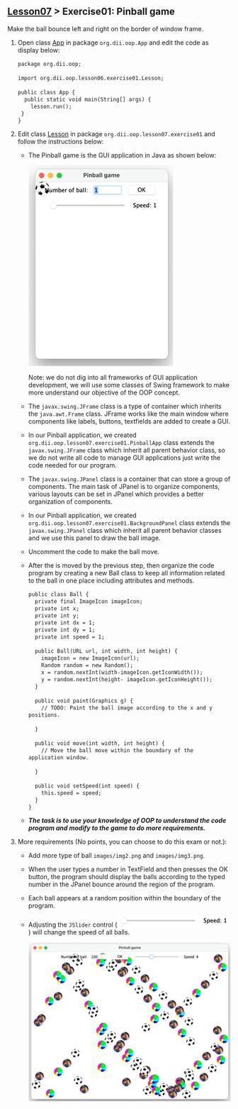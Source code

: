 ## [Lesson07](index.md) > Exercise01: Pinball game

Make the ball bounce left and right on the border of window frame.

1. Open class [App](../../app/src/main/java/org/dii/oop/App.java) in package `org.dii.oop.App` and edit the code as display below: 
   ```
   package org.dii.oop;

   import org.dii.oop.lesson06.exercise01.Lesson;

   public class App {
     public static void main(String[] args) {
       lesson.run();
    }
   }
   ```

2. Edit class [Lesson](../../app/src/main/java/org/dii/oop/lesson07/exercise01/Lesson.java) in package `org.dii.oop.lesson07.exercise01` and follow the instructions below:
   - The Pinball game is the GUI application in Java as shown below: 
     
     ![img_1.png](img1.png)

     Note: we do not dig into all frameworks of GUI application development, we will use some classes of Swing framework to make more understand our objective of the OOP concept.
   - The `javax.swing.JFrame` class is a type of container which inherits the `java.awt.Frame` class. JFrame works like the main window where components like labels, buttons, textfields are added to create a GUI.
   - In our Pinball application, we created `org.dii.oop.lesson07.exercise01.PinballApp` class extends the `javax.swing.JFrame` class which inherit all parent behavior class, so we do not write all code to manage GUI applications just write the code needed for our program.
   - The `javax.swing.JPanel` class is a container that can store a group of components. The main task of JPanel is to organize components, various layouts can be set in JPanel which provides a better organization of components.
   - In our Pinball application, we created `org.dii.oop.lesson07.exercise01.BackgroundPanel` class extends the `javax.swing.JPanel` class which inherit all parent behavior classes and we use this panel to draw the ball image.
   - Uncomment the code to make the ball move.
   - After the is moved by the previous step, then organize the code program by creating a new Ball class to keep all information related to the ball in one place including attributes and methods.
     ```
     public class Ball {
       private final ImageIcon imageIcon;
       private int x;
       private int y;
       private int dx = 1;
       private int dy = 1;
       private int speed = 1;

       public Ball(URL url, int width, int height) {
         imageIcon = new ImageIcon(url);
         Random random = new Random();
         x = random.nextInt(width-imageIcon.getIconWidth());
         y = random.nextInt(height- imageIcon.getIconHeight());
       }

       public void paint(Graphics g) {
         // TODO: Paint the ball image according to the x and y positions.
         
       }

       public void move(int width, int height) {
         // Move the ball move within the boundary of the application window.
         
       }

       public void setSpeed(int speed) {
         this.speed = speed;
       }
     }
     ```
   - **_The task is to use your knowledge of OOP to understand the code program and modify to the game to do more requirements._**

3. More requirements (No points, you can choose to do this exam or not.):
   - Add more type of ball `images/img2.png` and `images/img3.png`.
   - When the user types a number in TextField and then presses the OK button, the program should display the balls according to the typed number in the JPanel bounce around the region of the program.
   - Each ball appears at a random position within the boundary of the program.
   - Adjusting the `JSlider` control (![img.png](img.png)) will change the speed of all balls.

     ![img2.png](img2.png)
   